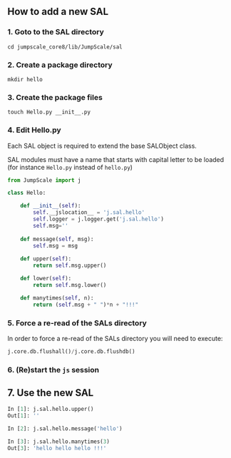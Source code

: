 ## How to add a new SAL

### 1. Goto to the SAL directory

```shell
cd jumpscale_core8/lib/JumpScale/sal
```


### 2. Create a package directory

```shell
mkdir hello
```

### 3. Create the package files

```shell
touch Hello.py __init__.py
```

### 4. Edit Hello.py

Each SAL object is required to extend the base SALObject class.

SAL modules must have a name that starts with capital letter to be loaded (for instance `Hello.py` instead of `hello.py`)

```python
from JumpScale import j

class Hello:

    def __init__(self):
        self.__jslocation__ = 'j.sal.hello'
        self.logger = j.logger.get('j.sal.hello')
        self.msg=''
        
    def message(self, msg):
        self.msg = msg
    
    def upper(self):
        return self.msg.upper()

    def lower(self):
        return self.msg.lower()

    def manytimes(self, n):
        return (self.msg + " ")*n + "!!!"
```

### 5. Force a re-read of the SALs directory

In order to force a re-read of the SALs directory you will need to execute:

```python
j.core.db.flushall()/j.core.db.flushdb()
````

### 6. (Re)start the `js` session


## 7. Use the new SAL

```python
In [1]: j.sal.hello.upper()
Out[1]: ''

In [2]: j.sal.hello.message('hello')

In [3]: j.sal.hello.manytimes(3)
Out[3]: 'hello hello hello !!!'
```